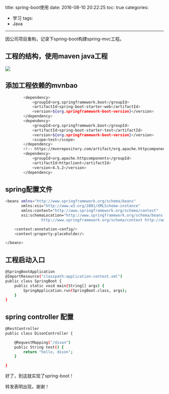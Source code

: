 title: spring-boot使用
date: 2016-08-10 20:22:25
toc: true
categories:
- 学习
tags:
- Java
---

因公司项目重构，记录下spring-boot构建spring-mvc工程。
<!--more-->
## 工程的结构，使用maven java工程
![](http://120.24.60.216:4000/img/20160810202223.png)

## 添加工程依赖的mvnbao

```bash
        <dependency>
            <groupId>org.springframework.boot</groupId>
            <artifactId>spring-boot-starter-web</artifactId>
            <version>${org.springframework-boot-version}</version>
        </dependency>
        <dependency>
            <groupId>org.springframework.boot</groupId>
            <artifactId>spring-boot-starter-test</artifactId>
            <version>${org.springframework-boot-version}</version>
            <scope>test</scope>
        </dependency>
        <!-- https://mvnrepository.com/artifact/org.apache.httpcomponents/httpclient -->
        <dependency>
            <groupId>org.apache.httpcomponents</groupId>
            <artifactId>httpclient</artifactId>
            <version>4.5.2</version>
        </dependency>
```
## spring配置文件
```bash
<beans xmlns="http://www.springframework.org/schema/beans"
       xmlns:xsi="http://www.w3.org/2001/XMLSchema-instance"
       xmlns:context="http://www.springframework.org/schema/context"
       xsi:schemaLocation="http://www.springframework.org/schema/beans http://www.springframework.org/schema/beans/spring-beans.xsd
                http://www.springframework.org/schema/context http://www.springframework.org/schema/context/spring-context.xsd">

    <context:annotation-config/>
    <context:property-placeholder/>

</beans>
```
## 工程启动入口
```bash
@SpringBootApplication
@ImportResource("classpath:application-context.xml")
public class SpringBoot {
    public static void main(String[] args) {
        SpringApplication.run(SpringBoot.class, args);
    }
}
```
## spring controller 配置
```bash
@RestController
public class DisonController {

    @RequestMapping("/dison")
    public String test() {
        return "hello, dison";
    }

}
```

好了，到这就实现了spring-boot！


转发表明出现，谢谢！